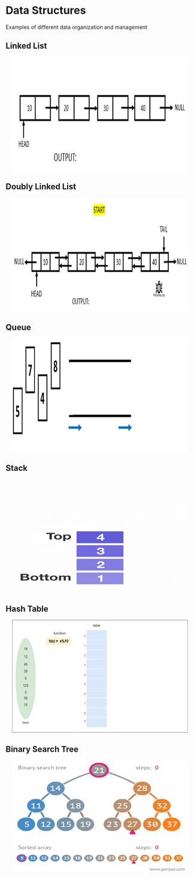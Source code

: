 # Data Structures
 Examples of different data organization and management


## Linked List
 
 <p align="center">
    <img width="470" height="300" src="assets\readme_files\singly-linked-list-traversing.gif">
 </p>

## Doubly Linked List
 
 <p align="center">
    <img width="470" height="300" src="assets\readme_files\doubly-linked-list-reverse-traverse.gif">
 </p>

## Queue
 
 <p align="center">
    <img width="470" height="300" src="assets\readme_files\queuegif.gif">
 </p>

## Stack
 
 <p align="center">
    <img width="470" height="300" src="assets\readme_files\1_tQ9Y11OdaMnhXwbfCF-edA.gif">
 </p>

## Hash Table
 
 <p align="center">
    <img width="470" height="300" src="assets\readme_files\hash-table-vs-stl-map-0-1640100783.gif">
 </p>

## Binary Search Tree
 
 <p align="center">
    <img width="470" height="300" src="assets\readme_files\binary-search-tree-sorted-array-animation.gif">
 </p>

